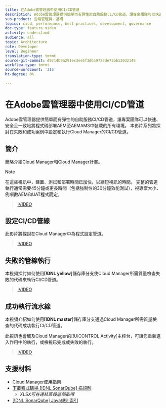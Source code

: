```yaml
---
title: 在Adobe雲管理器中使用CI/CD管道
description: Adobe雲管理器提供簡單而有彈性的自助服務CI/CD管道，讓專案團隊可以快速、安全且一致地將程式碼部署AEM至AEMAMS中裝載的所有環境。 本影片系列將探討在失敗和成功案例中設定和執行Cloud Manager的CI/CD管道。
sub-product: 雲端管理員，基礎
topics: cicd, performance, best-practices, development, governance
doc-type: feature video
activity: understand
audience: all
topic: Architecture
role: Developer
level: Beginner
translation-type: tm+mt
source-git-commit: d9714b9a291ec3ee5f3dba9723de72bb120d2149
workflow-type: tm+mt
source-wordcount: '316'
ht-degree: 0%

---
```



# 在Adobe雲管理器中使用CI/CD管道

Adobe雲管理器提供簡單而有彈性的自助服務CI/CD管道，讓專案團隊可以快速、安全且一致地將程式碼部署AEM至AEMAMS中裝載的所有環境。 本影片系列將探討在失敗和成功案例中設定和執行Cloud Manager的CI/CD管道。

## 簡介

簡略介紹Cloud Manager和Cloud Manager計畫。

>[!NOTE]
>
>在這些視訊中，建置、測試和部署時間已加快，以縮短視訊的時間。 完整的管道執行通常需要45分鐘或更長時間（包括強制性的30分鐘效能測試），視專案大小、例項數AEM和UAT程式而定。

>[!VIDEO](https://video.tv.adobe.com/v/23082/?quality=12&learn=on)

## 設定CI/CD管線

此影片將探討在Cloud Manager中為程式設定管道。

>[!VIDEO](https://video.tv.adobe.com/v/23083/?quality=12&learn=on)

## 失敗的管線執行

本視頻探討如何使用&#x200B;**[!DNL yellow]**&#x200B;儲存庫分支使Cloud Manager所需質量檢查失敗的代碼來執行CI/CD管道。

>[!VIDEO](https://video.tv.adobe.com/v/23084/?quality=12&learn=on)

## 成功執行流水線

本視頻介紹如何使用&#x200B;**[!DNL master]**&#x200B;儲存庫分支通過Cloud Manager所需質量檢查的代碼成功執行CI/CD管道。

此視訊也會觸及Cloud Manager的[!UICONTROL Activity]主控台，可讓您重新進入作用中的執行，或檢視已完成或失敗的執行。

>[!VIDEO](https://video.tv.adobe.com/v/23085/?quality=12&learn=on)

## 支援材料

* [Cloud Manager使用指南](https://helpx.adobe.com/experience-manager/cloud-manager/user-guide.html)
* [下載程式碼掃 [!DNL SonarQube] 描規則](https://helpx.adobe.com/experience-manager/cloud-manager/using/understand-your-test-results.html#CodeQualityTesting)
   * *XLSX可在連結區段底部取得*
* [[!DNL SonarQube] Java規則索引](https://rules.sonarsource.com/java/)
